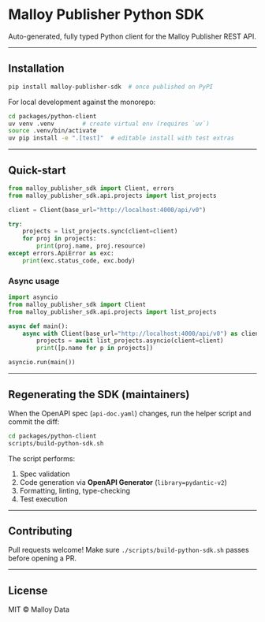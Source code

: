 # Malloy Publisher Python SDK

Auto-generated, fully typed Python client for the Malloy Publisher REST API.

---

## Installation

```bash
pip install malloy-publisher-sdk  # once published on PyPI
```

For local development against the monorepo:

```bash
cd packages/python-client
uv venv .venv        # create virtual env (requires `uv`)
source .venv/bin/activate
uv pip install -e ".[test]"  # editable install with test extras
```

---

## Quick-start

```python
from malloy_publisher_sdk import Client, errors
from malloy_publisher_sdk.api.projects import list_projects

client = Client(base_url="http://localhost:4000/api/v0")

try:
    projects = list_projects.sync(client=client)
    for proj in projects:
        print(proj.name, proj.resource)
except errors.ApiError as exc:
    print(exc.status_code, exc.body)
```

### Async usage

```python
import asyncio
from malloy_publisher_sdk import Client
from malloy_publisher_sdk.api.projects import list_projects

async def main():
    async with Client(base_url="http://localhost:4000/api/v0") as client:
        projects = await list_projects.asyncio(client=client)
        print([p.name for p in projects])

asyncio.run(main())
```

---

## Regenerating the SDK (maintainers)

When the OpenAPI spec (`api-doc.yaml`) changes, run the helper script and commit the diff:

```bash
cd packages/python-client
scripts/build-python-sdk.sh
```

The script performs:
1. Spec validation
2. Code generation via **OpenAPI Generator** (`library=pydantic-v2`)
3. Formatting, linting, type-checking
4. Test execution

---

## Contributing
Pull requests welcome!  Make sure `./scripts/build-python-sdk.sh` passes before opening a PR.

---

## License
MIT © Malloy Data

